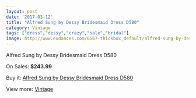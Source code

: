 ```yaml
---
layout: post
date: '2017-03-12'
title: "Alfred Sung by Dessy Bridesmaid Dress D580"
category: Vintage
tags: ["dress","dessy","crazy","sale","bridal"]
image: http://www.eudances.com/6567-thickbox_default/alfred-sung-by-dessy-bridesmaid-dress-d580.jpg
---
```

Alfred Sung by Dessy Bridesmaid Dress D580

On Sales: **$243.99**
<a href="https://www.eudances.com/en/vintage/2407-alfred-sung-by-dessy-bridesmaid-dress-d580.html"><amp-img layout="responsive" width="600" height="600" src="//www.eudances.com/6567-thickbox_default/alfred-sung-by-dessy-bridesmaid-dress-d580.jpg" alt="Alfred Sung by Dessy Bridesmaid Dress D580 0" /></a>
<a href="https://www.eudances.com/en/vintage/2407-alfred-sung-by-dessy-bridesmaid-dress-d580.html"><amp-img layout="responsive" width="600" height="600" src="//www.eudances.com/6568-thickbox_default/alfred-sung-by-dessy-bridesmaid-dress-d580.jpg" alt="Alfred Sung by Dessy Bridesmaid Dress D580 1" /></a>

Buy it: [Alfred Sung by Dessy Bridesmaid Dress D580](https://www.eudances.com/en/vintage/2407-alfred-sung-by-dessy-bridesmaid-dress-d580.html "Alfred Sung by Dessy Bridesmaid Dress D580")

View more: [Vintage](https://www.eudances.com/en/29-vintage "Vintage")
